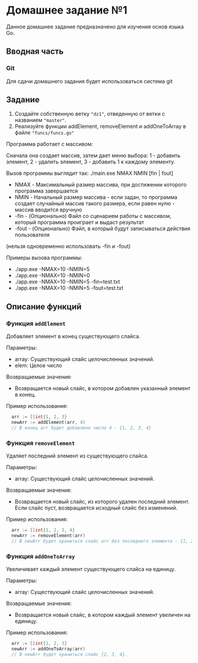 # Домашнее задание №1

Данное домашнее задание предназначено для изучения основ языка Go.

## Вводная часть

### Git

Для сдачи домашнего задания будет использоваться система git

## Задание
1. Создайте собственную ветку `"dz1"`, отведенную от ветки с названием `"master"`.
2. Реализуйте функции addElement, removeElement и addOneToArray в файле `"funcs/funcs.go"`

Программа работает с массивом:

Сначала она создает массив, затем дает меню выбора: 1 - добавить элемент, 2 - удалить элемент, 3 - добавить 1 к каждому элементу.

Вызов программы выглядит так: ./main.exe NMAX NMIN [fin | fout]

 - NMAX - Максимальный размер массива, при достижении которого программа завершается
 - NMIN - Начальный размер массива - если задан, то программа создает случайный массив такого размера, если равен нулю - массив вводится вручную
 - -fin - (Опционально) Файл со сценарием работы с массивом, который программа проиграет и выдаст результат
 - -fout - (Опционально) Файл, в который будут записываться действия пользователя

(нельзя одновременно использовать -fin и -fout)

Примеры вызова программы:

 - ./app.exe -NMAX=10 -NMIN=5
 - ./app.exe -NMAX=10 -NMIN=0
 - ./app.exe -NMAX=10 -NMIN=5 -fin=test.txt
 - ./app.exe -NMAX=10 -NMIN=5 -fout=test.txt

## Описание функций

### Функция `addElement`
Добавляет элемент в конец существующего слайса.

Параметры:

  - array: Существующий слайс целочисленных значений.
  - elem: Целое число

Возвращаемые значения:

  - Возвращается новый слайс, в котором добавлен указанный элемент в конец.

Пример использования:

```go
  arr := []int{1, 2, 3}
  newArr := addElement(arr, 4)
  // В конец arr будет добавлено число 4 - {1, 2, 3, 4}
```

### Функция `removeElement`
Удаляет последний элемент из существующего слайса.

Параметры:

  - array: Существующий слайс целочисленных значений.

Возвращаемые значения:

  - Возвращается новый слайс, из которого удален последний элемент.
  Если слайс пуст, возвращается исходный слайс без изменений.

Пример использования:

```go
  arr := []int{1, 2, 3, 4}
  newArr := removeElement(arr)
  // В newArr будет храниться слайс arr без последнего элемента - {1, 2, 3}
```

### Функция `addOneToArray`
Увеличивает каждый элемент существующего слайса на единицу.

Параметры:

  - array: Существующий слайс целочисленных значений.

Возвращаемые значения:

  - Возвращается новый слайс, в котором каждый элемент увеличен на единицу.

Пример использования:

```go
  arr := []int{1, 2, 3}
  newArr := addOneToArray(arr)
  // В newArr будет храниться слайс {2, 3, 4}.
```
